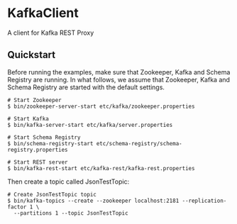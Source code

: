 # KafkaClient
A client for Kafka REST Proxy

Quickstart
----------

Before running the examples, make sure that Zookeeper, Kafka and Schema Registry are
running. In what follows, we assume that Zookeeper, Kafka and Schema Registry are
started with the default settings.

    # Start Zookeeper
    $ bin/zookeeper-server-start etc/kafka/zookeeper.properties

    # Start Kafka
    $ bin/kafka-server-start etc/kafka/server.properties

    # Start Schema Registry
    $ bin/schema-registry-start etc/schema-registry/schema-registry.properties

    # Start REST server
    $ bin/kafka-rest-start etc/kafka-rest/kafka-rest.properties

Then create a topic called JsonTestTopic:

    # Create JsonTestTopic topic
    $ bin/kafka-topics --create --zookeeper localhost:2181 --replication-factor 1 \
      --partitions 1 --topic JsonTestTopic
